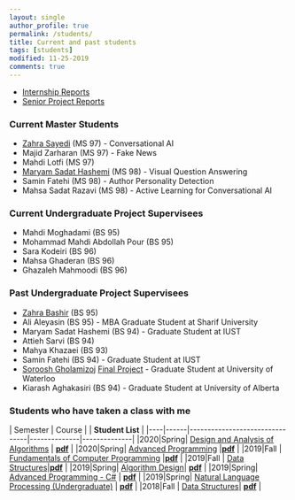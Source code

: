 ```yaml
---
layout: single
author_profile: true
permalink: /students/
title: Current and past students
tags: [students]
modified: 11-25-2019
comments: true
---
```


* [Internship Reports](/internship/)
* [Senior Project Reports](/projects/)

### Current Master Students
* [Zahra Sayedi](https://zahra-sayedi.github.io) (MS 97) - Conversational AI
* Majid Zarharan (MS 97) - Fake News
* Mahdi Lotfi (MS 97)
* [Maryam Sadat Hashemi](https://maryamhashemi.github.io/) (MS 98) - Visual Question Answering
* Samin Fatehi (MS 98) - Author Personality Detection
* Mahsa Sadat Razavi (MS 98) - Active Learning for Conversational AI

### Current Undergraduate Project Supervisees
* Mahdi Moghadami (BS 95)
* Mohammad Mahdi Abdollah Pour (BS 95) 
* Sara Kodeiri (BS 96)
* Mahsa Ghaderan (BS 96)
* Ghazaleh Mahmoodi (BS 96)

<!-- Candidates
97
* Yasmin Madani
*‌ Hadi Sheikhi
-->


### Past Undergraduate Project Supervisees
* [Zahra Bashir](http://zahrabashir98.github.io/) (BS 95)
* Ali Aleyasin (BS 95) - MBA Graduate Student at Sharif University
* Maryam Sadat Hashemi (BS 94) - Graduate Student at IUST
* Attieh Sarvi (BS 94)
* Mahya Khazaei (BS 93)
* Samin Fatehi (BS 94) - Graduate Student at IUST
* [Soroosh Gholamizoj](https://sites.google.com/site/gholamisoroosh) [Final Project](/projects/sorooshgholami) - Graduate Student at University of Waterloo
* Kiarash Aghakasiri (BS 94) - Graduate Student at University of Alberta

### Students who have taken a class with me

|  Semester |       Course                   |              | **Student List**  |
|----|------|--------------------------------|--------------|--------------|
|2020|Spring| <a href="http://sauleh.github.io/ad98/">Design and Analysis of Algorithms</a> | **[pdf](../static_files/students/ad98992.pdf)** |
|2020|Spring| <a href="http://sauleh.github.io/ap98/">Advanced Programming</a> |**[pdf](../static_files/students/ap98992.pdf)** |
|2019|Fall  | <a href="http://sauleh.github.io/fc98/">Fundamentals of Computer Programming</a> |**[pdf](../static_files/students/fc98991.pdf)** |
|2019|Fall  | <a href="http://sauleh.github.io/ds98/">Data Structures</a>|**[pdf](../static_files/students/ds98991.pdf)** |
|2019|Spring| <a href="http://sauleh.github.io/ad97/">Algorithm Design</a>| **[pdf](../static_files/students/ad97982.pdf)** |
|2019|Spring| <a href="http://sauleh.github.io/ap97/">Advanced Programming - C#</a> | **[pdf](../static_files/students/ap97982.pdf)** |
|2019|Spring| <a href="http://sauleh.github.io/nlp97/">Natural Language Processing (Undergraduate)</a> | **[pdf](../static_files/students/nlp97982.pdf)** |
|2018|Fall  | <a href="http://sauleh.github.io/ds97/">Data Structures</a>| **[pdf](../static_files/students/ds97981.pdf)** |